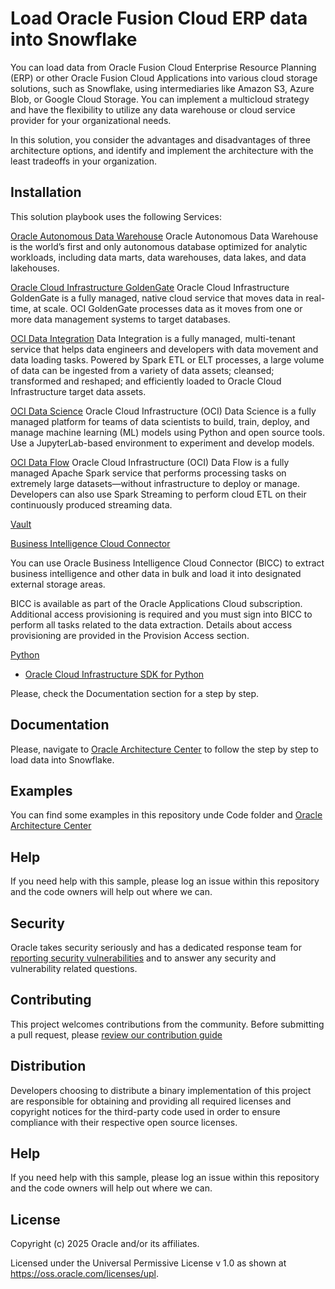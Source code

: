 # Load Oracle Fusion Cloud ERP data into Snowflake

You can load data from Oracle Fusion Cloud Enterprise Resource Planning (ERP) or other Oracle Fusion Cloud Applications into various cloud storage solutions, such as Snowflake, using intermediaries like Amazon S3, Azure Blob, or Google Cloud Storage. You can implement a multicloud strategy and have the flexibility to utilize any data warehouse or cloud service provider for your organizational needs.

In this solution, you consider the advantages and disadvantages of three architecture options, and identify and implement the architecture with the least tradeoffs in your organization.

## Installation

This solution playbook uses the following Services:

[Oracle Autonomous Data Warehouse](https://www.oracle.com/autonomous-database/autonomous-data-warehouse/)
Oracle Autonomous Data Warehouse is the world’s first and only autonomous database optimized for analytic workloads, including data marts, data warehouses, data lakes, and data lakehouses.

[Oracle Cloud Infrastructure GoldenGate](https://docs.oracle.com/en/cloud/paas/goldengate-service/druyg/index.html)
Oracle Cloud Infrastructure GoldenGate is a fully managed, native cloud service that moves data in real-time, at scale. OCI GoldenGate processes data as it moves from one or more data management systems to target databases. 

[OCI Data Integration](https://docs.oracle.com/en-us/iaas/data-integration/home.htm)
Data Integration is a fully managed, multi-tenant service that helps data engineers and developers with data movement and data loading tasks. Powered by Spark ETL or ELT processes, a large volume of data can be ingested from a variety of data assets; cleansed; transformed and reshaped; and efficiently loaded to Oracle Cloud Infrastructure target data assets.

[OCI Data Science](https://www.oracle.com/artificial-intelligence/data-science/)
Oracle Cloud Infrastructure (OCI) Data Science is a fully managed platform for teams of data scientists to build, train, deploy, and manage machine learning (ML) models using Python and open source tools. Use a JupyterLab-based environment to experiment and develop models.

[OCI Data Flow](https://www.oracle.com/big-data/data-flow/)
Oracle Cloud Infrastructure (OCI) Data Flow is a fully managed Apache Spark service that performs processing tasks on extremely large datasets—without infrastructure to deploy or manage. Developers can also use Spark Streaming to perform cloud ETL on their continuously produced streaming data. 

[Vault](https://docs.oracle.com/en-us/iaas/Content/KeyManagement/Tasks/managingvaults.htm)

[Business Intelligence Cloud Connector](https://docs.oracle.com/en/cloud/saas/applications-common/24c/biacc/overview-of-business-intelligence-cloud-connector.html#u00180685)

You can use Oracle Business Intelligence Cloud Connector (BICC) to extract business intelligence and other data in bulk and load it into designated external storage areas.

BICC is available as part of the Oracle Applications Cloud subscription. Additional access provisioning is required and you must sign into BICC to perform all tasks related to the data extraction. Details about access provisioning are provided in the Provision Access section.

[Python](https://www.python.org/)
  - [Oracle Cloud Infrastructure SDK for Python](https://docs.oracle.com/en-us/iaas/Content/API/SDKDocs/pythonsdk.htm)

Please, check the Documentation section for a step by step.

## Documentation

Please, navigate to [Oracle Architecture Center](https://docs-uat.us.oracle.com/en/solutions/load-fusion-erp-data-snowflake/index.html#GUID-1C007BD1-370C-4147-887C-DB3B19AEF036) to follow the step by step to load data into Snowflake.

## Examples

You can find some examples in this repository unde Code folder and [Oracle Architecture Center](https://docs-uat.us.oracle.com/en/solutions/load-fusion-erp-data-snowflake/index.html#GUID-1C007BD1-370C-4147-887C-DB3B19AEF036)

## Help
If you need help with this sample, please log an issue within this repository and the code owners will help out where we can.

## Security

Oracle takes security seriously and has a dedicated response team for [reporting security vulnerabilities](./SECURITY.md) and to answer any security and vulnerability related questions.

## Contributing

This project welcomes contributions from the community. Before submitting a pull request, please [review our contribution guide](./CONTRIBUTING.md)

## Distribution
Developers choosing to distribute a binary implementation of this project are responsible for obtaining and providing all required licenses and copyright notices for the third-party code used in order to ensure compliance with their respective open source licenses.

## Help

If you need help with this sample, please log an issue within this repository and the code owners will help out where we can.

## License

Copyright (c) 2025 Oracle and/or its affiliates. 

Licensed under the Universal Permissive License v 1.0 as shown at 
https://oss.oracle.com/licenses/upl.
